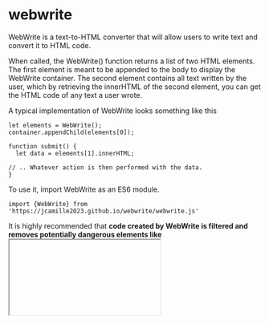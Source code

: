 # webwrite
WebWrite is a text-to-HTML converter that will allow users to write text and convert it to HTML code.

When called, the WebWrite() function returns a list of two HTML elements. 
The first element is meant to be appended to the body to display the WebWrite container.
The second element contains all text written by the user, which by retrieving the innerHTML of the second element, you can get the HTML code of any text a user wrote.

A typical implementation of WebWrite looks something like this
```
let elements = WebWrite();
container.appendChild(elements[0]);

function submit() {
  let data = elements[1].innerHTML;

// .. Whatever action is then performed with the data.
}
```
To use it, import WebWrite as an ES6 module.
```
import {WebWrite} from 'https://jcamille2023.github.io/webwrite/webwrite.js'
```

It is highly recommended that **code created by WebWrite is filtered and removes potentially dangerous elements like <iframe> if inserted by the user.**. 
